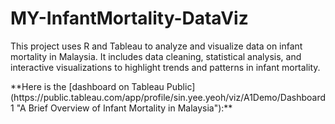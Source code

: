 # MY-InfantMortality-DataViz
<p>This project uses R and Tableau to analyze and visualize data on infant mortality in Malaysia. It includes data cleaning, statistical analysis, and interactive visualizations to highlight trends and patterns in infant mortality.</p>
**Here is the [dashboard on Tableau Public](https://public.tableau.com/app/profile/sin.yee.yeoh/viz/A1Demo/Dashboard1 "A Brief Overview of Infant Mortality in Malaysia"):**

